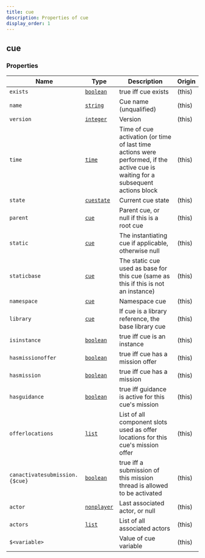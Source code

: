 ```yaml
---
title: cue
description: Properties of cue
display_order: 1
---
```


## cue

### Properties

| Name | Type | Description | Origin |
|------|------|-------------|--------|
| `exists` | [`boolean`](./boolean.html) | true iff cue exists | (this) |
| `name` | [`string`](./string.html) | Cue name (unqualified) | (this) |
| `version` | [`integer`](./integer.html) | Version | (this) |
| `time` | [`time`](./time.html) | Time of cue activation (or time of last time actions were performed, if the active cue is waiting for a subsequent actions block | (this) |
| `state` | [`cuestate`](./cuestate.html) | Current cue state | (this) |
| `parent` | [`cue`](./cue.html) | Parent cue, or null if this is a root cue | (this) |
| `static` | [`cue`](./cue.html) | The instantiating cue if applicable, otherwise null | (this) |
| `staticbase` | [`cue`](./cue.html) | The static cue used as base for this cue (same as this if this is not an instance) | (this) |
| `namespace` | [`cue`](./cue.html) | Namespace cue | (this) |
| `library` | [`cue`](./cue.html) | If cue is a library reference, the base library cue | (this) |
| `isinstance` | [`boolean`](./boolean.html) | true iff cue is an instance | (this) |
| `hasmissionoffer` | [`boolean`](./boolean.html) | true iff cue has a mission offer | (this) |
| `hasmission` | [`boolean`](./boolean.html) | true iff cue has a mission | (this) |
| `hasguidance` | [`boolean`](./boolean.html) | true iff guidance is active for this cue's mission | (this) |
| `offerlocations` | [`list`](./list.html) | List of all component slots used as offer locations for this cue's mission offer | (this) |
| `canactivatesubmission.{$cue}` | [`boolean`](./boolean.html) | true iff a submission of this mission thread is allowed to be activated | (this) |
| `actor` | [`nonplayer`](./nonplayer.html) | Last associated actor, or null | (this) |
| `actors` | [`list`](./list.html) | List of all associated actors | (this) |
| `$<variable>` |  | Value of cue variable | (this) |

